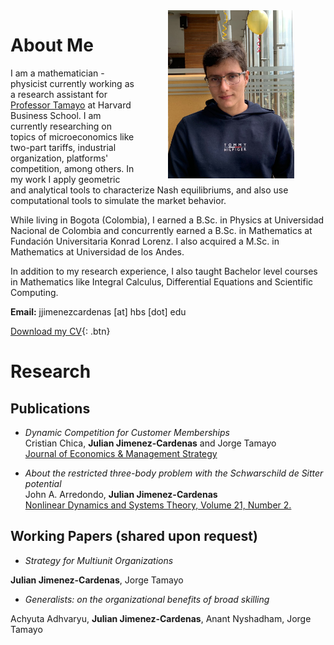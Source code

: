 <img  src="img/28d14edf-b685-4c7c-8272-4e59de6985fc.jpeg" style="float: right;vertical-align:middle;margin:0px 50px;max-width: 40%;height: auto;">

# About Me
I am a mathematician - physicist currently working as a research assistant for [Professor Tamayo](https://www.hbs.edu/faculty/Pages/profile.aspx?facId=1063486) at Harvard Business School. I am currently researching on topics of microeconomics like two-part tariffs, industrial organization, platforms' competition, among others. In my work I apply geometric and analytical tools to characterize Nash equilibriums, and also use computational tools to simulate the market behavior.

While living in Bogota (Colombia), I earned a B.Sc. in Physics at Universidad Nacional de Colombia and concurrently earned a B.Sc. in Mathematics at Fundación Universitaria Konrad Lorenz. I also acquired a M.Sc. in Mathematics at Universidad de los Andes.

In addition to my research experience, I also taught Bachelor level courses in Mathematics like Integral Calculus, Differential Equations and Scientific Computing. 

**Email:** jjimenezcardenas [at] hbs [dot] edu

[Download my CV](Resume.pdf){: .btn}

# Research

## Publications

- *Dynamic Competition for Customer Memberships*  
Cristian Chica, **Julian Jimenez-Cardenas** and Jorge Tamayo  
[Journal of Economics & Management Strategy](https://onlinelibrary.wiley.com/doi/abs/10.1111/jems.12605)

- *About the restricted three-body problem with the Schwarschild de Sitter potential*  
John A. Arredondo, **Julian Jimenez-Cardenas**  
[Nonlinear Dynamics and Systems Theory, Volume 21, Number 2.](https://e-ndst.kiev.ua/v21n2.htm)

## Working Papers (shared upon request)

- *Strategy for Multiunit Organizations*

**Julian Jimenez-Cardenas**, Jorge Tamayo

- *Generalists: on the organizational benefits of broad skilling*

Achyuta Adhvaryu, **Julian Jimenez-Cardenas**, Anant Nyshadham, Jorge Tamayo

<script src="http://code.jquery.com/jquery-1.4.2.min.js"></script> <script> var x = document.getElementsByClassName("site-footer-credits"); setTimeout(() => {}, 10); </script>
